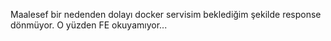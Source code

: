 Maalesef bir nedenden dolayı docker servisim beklediğim şekilde response dönmüyor. O yüzden FE okuyamıyor...
